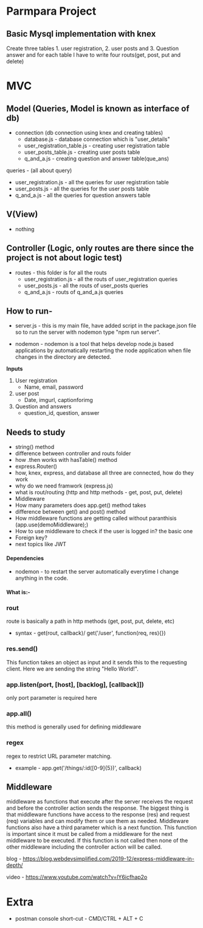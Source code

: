 # Parmpara Project

## Basic Mysql implementation with knex
Create three tables 1. user registration, 2. user posts and 3. Question answer and for each table I have to write four routs(get, post, put and delete)

# MVC
## Model (Queries, Model is known as interface of db)
- connection (db connection using knex and creating tables)
  - database.js - database connection which is "user_details" 
  - user_registration_table.js - creating user registration table
  - user_posts_table.js - creating user posts table
  - q_and_a.js - creating question and answer table(que_ans)

queries - (all about query) 
- user_registration.js - all the queries for user registration table
- user_posts.js - all the queries for the user posts table
- q_and_a.js - all the queries for question answers table

## V(View)
- nothing

## Controller (Logic, only routes are there since the project is not about logic test)
- routes - this folder is for all the routs
  - user_registration.js - all the routs of user_registration queries
  - user_posts.js - all the routs of user_posts queries
  - q_and_a.js - routs of q_and_a.js queries

## How to run-
  - server.js - this is my main file, have added script in the package.json file so to run the server with nodemon type "npm run server".

  - nodemon - nodemon is a tool that helps develop node.js based applications by automatically restarting the node application when file changes in the directory are detected.

**Inputs** 
 1. User registration
    - Name, email, password
 2. user post
    - Date, imgurl, captionforimg
 3. Question and answers
    - question_id, question, answer  


## Needs to study

 - string() method
 - difference between controller and routs folder
 - how .then works with hasTable() method
 - express.Router()
 - how, knex, express, and database all three are connected, how do they work
 - why do we need framwork (express.js)
 - what is rout/routing (http and http methods - get, post, put, delete)
 - Middleware
 - How many parameters does app.get() method takes
 - difference between get() and post() method
 - How middleware functions are getting called without paranthisis (app.use(demoMiddleware);)
 - How to use middleware to check if the user is logged in? the basic one
 - Foreign key?
 - next topics like JWT

#### Dependencies
 - nodemon - to restart the server automatically everytime I change anything in the code.


#### What is:- 
### rout
 route is basically a path in http methods (get, post, put, delete, etc)
  - syntax - get(rout, callback)/ get('/user', function(req, res){})
### res.send()
 This function takes an object as input and it sends this to the requesting client. Here we are sending the string "Hello World!".
### app.listen(port, [host], [backlog], [callback]])
 only port parameter is required here
### app.all()
 this method is generally used for defining middleware
### regex
 regex to restrict URL parameter matching.
 - example - app.get('/things/:id([0-9]{5})', callback)

## Middleware 
middleware as functions that execute after the server receives the request and before the controller action sends the response. The biggest thing is that middleware functions have access to the response (res) and request (req) variables and can modify them or use them as needed. Middleware functions also have a third parameter which is a next function. This function is important since it must be called from a middleware for the next middleware to be executed. If this function is not called then none of the other middleware including the controller action will be called.

blog - https://blog.webdevsimplified.com/2019-12/express-middleware-in-depth/

video - https://www.youtube.com/watch?v=lY6icfhap2o

# Extra
- postman console short-cut - CMD/CTRL + ALT + C

